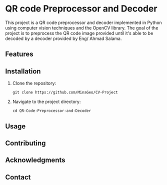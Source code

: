 # QR code Preprocessor and Decoder

This project is a QR code preprocessor and decoder implemented in Python using computer vision techniques and the OpenCV library. The goal of the project is to preprocess the QR code image provided until it's able to be decoded by a decoder provided by Eng/ Ahmad Salama.

## Features

## Installation

1. Clone the repository:
   ````shell
   git clone https://github.com/MinaGeo/CV-Project

2. Navigate to the project directory:

   ````shell
   cd QR-Code-Preprocessor-and-Decoder

## Usage


## Contributing


## Acknowledgments


## Contact


